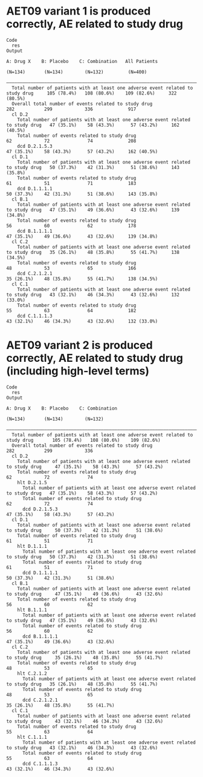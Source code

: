 # AET09 variant 1 is produced correctly, AE related to study drug

    Code
      res
    Output
                                                                                          A: Drug X    B: Placebo    C: Combination   All Patients
                                                                                           (N=134)       (N=134)        (N=132)         (N=400)   
      ————————————————————————————————————————————————————————————————————————————————————————————————————————————————————————————————————————————
      Total number of patients with at least one adverse event related to study drug     105 (78.4%)   108 (80.6%)    109 (82.6%)     322 (80.5%) 
      Overall total number of events related to study drug                                   282           299            336             917     
      cl D.2                                                                                                                                      
        Total number of patients with at least one adverse event related to study drug   47 (35.1%)    58 (43.3%)      57 (43.2%)     162 (40.5%) 
        Total number of events related to study drug                                         62            72              74             208     
        dcd D.2.1.5.3                                                                    47 (35.1%)    58 (43.3%)      57 (43.2%)     162 (40.5%) 
      cl D.1                                                                                                                                      
        Total number of patients with at least one adverse event related to study drug   50 (37.3%)    42 (31.3%)      51 (38.6%)     143 (35.8%) 
        Total number of events related to study drug                                         61            51              71             183     
        dcd D.1.1.1.1                                                                    50 (37.3%)    42 (31.3%)      51 (38.6%)     143 (35.8%) 
      cl B.1                                                                                                                                      
        Total number of patients with at least one adverse event related to study drug   47 (35.1%)    49 (36.6%)      43 (32.6%)     139 (34.8%) 
        Total number of events related to study drug                                         56            60              62             178     
        dcd B.1.1.1.1                                                                    47 (35.1%)    49 (36.6%)      43 (32.6%)     139 (34.8%) 
      cl C.2                                                                                                                                      
        Total number of patients with at least one adverse event related to study drug   35 (26.1%)    48 (35.8%)      55 (41.7%)     138 (34.5%) 
        Total number of events related to study drug                                         48            53              65             166     
        dcd C.2.1.2.1                                                                    35 (26.1%)    48 (35.8%)      55 (41.7%)     138 (34.5%) 
      cl C.1                                                                                                                                      
        Total number of patients with at least one adverse event related to study drug   43 (32.1%)    46 (34.3%)      43 (32.6%)     132 (33.0%) 
        Total number of events related to study drug                                         55            63              64             182     
        dcd C.1.1.1.3                                                                    43 (32.1%)    46 (34.3%)      43 (32.6%)     132 (33.0%) 

# AET09 variant 2 is produced correctly, AE related to study drug (including high-level terms)

    Code
      res
    Output
                                                                                            A: Drug X    B: Placebo    C: Combination
                                                                                             (N=134)       (N=134)        (N=132)    
      ———————————————————————————————————————————————————————————————————————————————————————————————————————————————————————————————
      Total number of patients with at least one adverse event related to study drug       105 (78.4%)   108 (80.6%)    109 (82.6%)  
      Overall total number of events related to study drug                                     282           299            336      
      cl D.2                                                                                                                         
        Total number of patients with at least one adverse event related to study drug     47 (35.1%)    58 (43.3%)      57 (43.2%)  
        Total number of events related to study drug                                           62            72              74      
        hlt D.2.1.5                                                                                                                  
          Total number of patients with at least one adverse event related to study drug   47 (35.1%)    58 (43.3%)      57 (43.2%)  
          Total number of events related to study drug                                         62            72              74      
          dcd D.2.1.5.3                                                                    47 (35.1%)    58 (43.3%)      57 (43.2%)  
      cl D.1                                                                                                                         
        Total number of patients with at least one adverse event related to study drug     50 (37.3%)    42 (31.3%)      51 (38.6%)  
        Total number of events related to study drug                                           61            51              71      
        hlt D.1.1.1                                                                                                                  
          Total number of patients with at least one adverse event related to study drug   50 (37.3%)    42 (31.3%)      51 (38.6%)  
          Total number of events related to study drug                                         61            51              71      
          dcd D.1.1.1.1                                                                    50 (37.3%)    42 (31.3%)      51 (38.6%)  
      cl B.1                                                                                                                         
        Total number of patients with at least one adverse event related to study drug     47 (35.1%)    49 (36.6%)      43 (32.6%)  
        Total number of events related to study drug                                           56            60              62      
        hlt B.1.1.1                                                                                                                  
          Total number of patients with at least one adverse event related to study drug   47 (35.1%)    49 (36.6%)      43 (32.6%)  
          Total number of events related to study drug                                         56            60              62      
          dcd B.1.1.1.1                                                                    47 (35.1%)    49 (36.6%)      43 (32.6%)  
      cl C.2                                                                                                                         
        Total number of patients with at least one adverse event related to study drug     35 (26.1%)    48 (35.8%)      55 (41.7%)  
        Total number of events related to study drug                                           48            53              65      
        hlt C.2.1.2                                                                                                                  
          Total number of patients with at least one adverse event related to study drug   35 (26.1%)    48 (35.8%)      55 (41.7%)  
          Total number of events related to study drug                                         48            53              65      
          dcd C.2.1.2.1                                                                    35 (26.1%)    48 (35.8%)      55 (41.7%)  
      cl C.1                                                                                                                         
        Total number of patients with at least one adverse event related to study drug     43 (32.1%)    46 (34.3%)      43 (32.6%)  
        Total number of events related to study drug                                           55            63              64      
        hlt C.1.1.1                                                                                                                  
          Total number of patients with at least one adverse event related to study drug   43 (32.1%)    46 (34.3%)      43 (32.6%)  
          Total number of events related to study drug                                         55            63              64      
          dcd C.1.1.1.3                                                                    43 (32.1%)    46 (34.3%)      43 (32.6%)  

